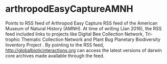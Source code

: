 # arthropodEasyCaptureAMNH
Points to RSS feed of Arthropod Easy Capture RSS feed of the American Museum of Natural History (AMNH). At time of writing (Jan 2016), the RSS feed included links to projects like Digital Bee Collection Network, Tri-trophic Thematic Collection Network and Plant Bug Planetary Biodiversity Inventory Project . By pointing to the RSS feed, http://globalbioticinteractions.org can access the latest versions of darwin core archives made available through the feed.
